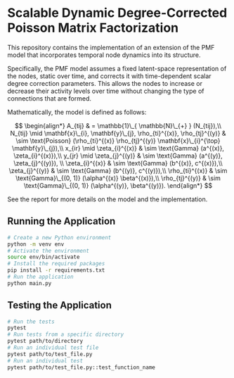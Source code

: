 # Scalable Dynamic Degree-Corrected Poisson Matrix Factorization

This repository contains the implementation of an extension of the PMF model that incorporates temporal node dynamics into its structure.

Specifically, the PMF model assumes a fixed latent-space representation of the nodes, static over time, and corrects it with time-dependent scalar degree correction parameters. This allows the nodes to increase or decrease their activity levels over time without changing the type of connections that are formed.

Mathematically, the model is defined as follows:

$$
\begin{align*}
  A_{tij}     
      & = \mathbb{1}\_{ \mathbb{N}\_{+} } (N_{tij}),\\
  N_{tij} \mid \mathbf{x}\_{i}, \mathbf{y}\_{j}, \rho_{ti}^{(x)}, \rho_{tj}^{(y)}
      & \sim \text{Poisson} (\rho_{ti}^{(x)} \rho_{tj}^{(y)} \mathbf{x}\_{i}^{\top} \mathbf{y}\_{j}),\\
  x_{ir} \mid \zeta_{i}^{(x)}
      & \sim \text{Gamma} (a^{(x)}, \zeta_{i}^{(x)}),\\
  y_{jr} \mid \zeta_{j}^{(y)} 
      & \sim \text{Gamma} (a^{(y)}, \zeta_{j}^{(y)}), \\
  \zeta_{i}^{(x)} 
      & \sim \text{Gamma} (b^{(x)}, c^{(x)}),\\
  \zeta_{j}^{(y)} 
      & \sim \text{Gamma} (b^{(y)}, c^{(y)}),\\
  \rho_{ti}^{(x)}  
      & \sim \text{Gamma}\_{(0, 1)} (\alpha^{(x)} \beta^{(x)}),\\
  \rho_{tj}^{(y)}  
      & \sim \text{Gamma}\_{(0, 1)} (\alpha^{(y)}, \beta^{(y)}).
\end{align*}
$$

See the report for more details on the model and the implementation.

## Running the Application

```bash
# Create a new Python environment
python -m venv env
# Activate the environment
source env/bin/activate
# Install the required packages
pip install -r requirements.txt
# Run the application
python main.py
```

## Testing the Application

```bash
# Run the tests
pytest
# Run tests from a specific directory
pytest path/to/directory
# Run an individual test file
pytest path/to/test_file.py
# Run an individual test
pytest path/to/test_file.py::test_function_name
```
